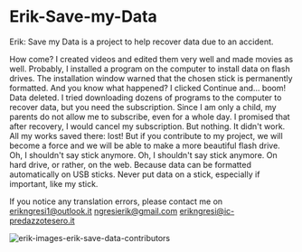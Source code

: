 # Erik-Save-my-Data
Erik: Save my Data is a project to help recover data due to an accident.

How come? I created videos and edited them very well and made movies as well. Probably, I installed a program on the computer to install data on flash drives. The installation window warned that the chosen stick is permanently formatted. And you know what happened? I clicked Continue and... boom! Data deleted. I tried downloading dozens of programs to the computer to recover data, but you need the subscription.
Since I am only a child, my parents do not allow me to subscribe, even for a whole day. I promised that after recovery, I would cancel my subscription. But nothing. It didn't work. All my works saved there: lost! But if you contribute to my project, we will become a force and we will be able to make a more beautiful flash drive. Oh, I shouldn't say stick anymore. Oh, I shouldn't say stick anymore. On hard drive, or rather, on the web.
Because data can be formatted automatically on USB sticks. Never put data on a stick, especially if important, like my stick.

If you notice any translation errors, please contact me on erikngresi1@outlook.it ngresierik@gmail.com erikngresi@ic-predazzotesero.it

![erik-images-erik-save-data-contributors](https://user-images.githubusercontent.com/108028311/202915330-3796873d-f6eb-4aeb-b424-38f05d9cb2e9.jpg)
